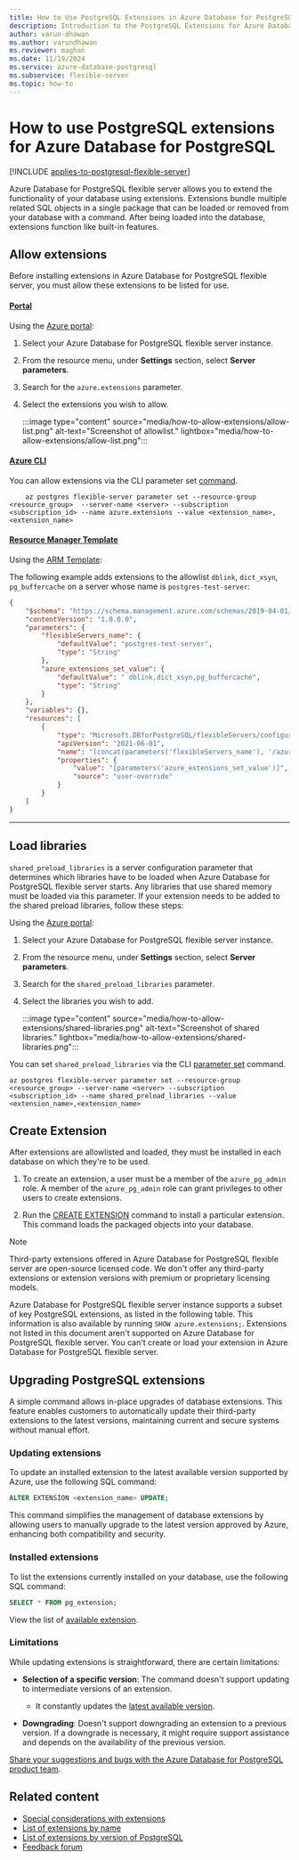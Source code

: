 ```yaml
---
title: How to Use PostgreSQL Extensions in Azure Database for PostgreSQL
description: Introduction to the PostgreSQL Extensions for Azure Database for PostgreSQL.
author: varun-dhawan
ms.author: varundhawan
ms.reviewer: maghan
ms.date: 11/19/2024
ms.service: azure-database-postgresql
ms.subservice: flexible-server
ms.topic: how-to
---
```


# How to use PostgreSQL extensions for Azure Database for PostgreSQL

[!INCLUDE [applies-to-postgresql-flexible-server](~/reusable-content/ce-skilling/azure/includes/postgresql/includes/applies-to-postgresql-flexible-server.md)]

Azure Database for PostgreSQL flexible server allows you to extend the functionality of your database using extensions. Extensions bundle multiple related SQL objects in a single package that can be loaded or removed from your database with a command. After being loaded into the database, extensions function like built-in features.

## Allow extensions

Before installing extensions in Azure Database for PostgreSQL flexible server, you must allow these extensions to be listed for use.

#### [Portal](#tab/portal)

Using the [Azure portal](https://portal.azure.com):

1. Select your Azure Database for PostgreSQL flexible server instance.
1. From the resource menu, under **Settings** section, select **Server parameters**.
1. Search for the `azure.extensions` parameter.
1. Select the extensions you wish to allow.

    :::image type="content" source="media/how-to-allow-extensions/allow-list.png" alt-text="Screenshot of allowlist." lightbox="media/how-to-allow-extensions/allow-list.png":::

#### [Azure CLI](#tab/cli)

You can allow extensions via the CLI parameter set [command](/cli/azure/postgres/flexible-server/parameter?view=azure-cli-latest&preserve-view=true).

```azurecli
    az postgres flexible-server parameter set --resource-group <resource_group>  --server-name <server> --subscription <subscription_id> --name azure.extensions --value <extension_name>,<extension_name>
```

#### [Resource Manager Template](#tab/azure-resource-manager)

Using the [ARM Template](/azure/azure-resource-manager/templates/):

The following example adds extensions to the allowlist `dblink`, `dict_xsyn`, `pg_buffercache` on a server whose name is `postgres-test-server`:

```json
{
    "$schema": "https://schema.management.azure.com/schemas/2019-04-01/deploymentTemplate.json#",
    "contentVersion": "1.0.0.0",
    "parameters": {
        "flexibleServers_name": {
            "defaultValue": "postgres-test-server",
            "type": "String"
        },
        "azure_extensions_set_value": {
            "defaultValue": " dblink,dict_xsyn,pg_buffercache",
            "type": "String"
        }
    },
    "variables": {},
    "resources": [
        {
            "type": "Microsoft.DBforPostgreSQL/flexibleServers/configurations",
            "apiVersion": "2021-06-01",
            "name": "[concat(parameters('flexibleServers_name'), '/azure.extensions')]",
            "properties": {
                "value": "[parameters('azure_extensions_set_value')]",
                "source": "user-override"
            }
        }
    ]
}
```

---

## Load libraries

`shared_preload_libraries` is a server configuration parameter that determines which libraries have to be loaded when Azure Database for PostgreSQL flexible server starts. Any libraries that use shared memory must be loaded via this parameter. If your extension needs to be added to the shared preload libraries, follow these steps:

Using the [Azure portal](https://portal.azure.com):

1. Select your Azure Database for PostgreSQL flexible server instance.
1. From the resource menu, under **Settings** section, select **Server parameters**.
1. Search for the `shared_preload_libraries` parameter.
1. Select the libraries you wish to add.

    :::image type="content" source="media/how-to-allow-extensions/shared-libraries.png" alt-text="Screenshot of shared libraries." lightbox="media/how-to-allow-extensions/shared-libraries.png":::

You can set `shared_preload_libraries` via the CLI [parameter set](/cli/azure/postgres/flexible-server/parameter?view=azure-cli-latest&preserve-view=true) command.

```azurecli
az postgres flexible-server parameter set --resource-group <resource_group> --server-name <server> --subscription <subscription_id> --name shared_preload_libraries --value <extension_name>,<extension_name>
```

## Create Extension

After extensions are allowlisted and loaded, they must be installed in each database on which they're to be used.

1. To create an extension, a user must be a member of the `azure_pg_admin` role. A member of the `azure_pg_admin` role can grant privileges to other users to create extensions.

1. Run the [CREATE EXTENSION](https://www.postgresql.org/docs/current/sql-createextension.html) command to install a particular extension. This command loads the packaged objects into your database.

> [!NOTE]  
> Third-party extensions offered in Azure Database for PostgreSQL flexible server are open-source licensed code. We don't offer any third-party extensions or extension versions with premium or proprietary licensing models.

Azure Database for PostgreSQL flexible server instance supports a subset of key PostgreSQL extensions, as listed in the following table. This information is also available by running `SHOW azure.extensions;`. Extensions not listed in this document aren't supported on Azure Database for PostgreSQL flexible server. You can't create or load your extension in Azure Database for PostgreSQL flexible server.

## Upgrading PostgreSQL extensions

A simple command allows in-place upgrades of database extensions. This feature enables customers to automatically update their third-party extensions to the latest versions, maintaining current and secure systems without manual effort.

### Updating extensions

To update an installed extension to the latest available version supported by Azure, use the following SQL command:

```sql
ALTER EXTENSION <extension_name> UPDATE;
```

This command simplifies the management of database extensions by allowing users to manually upgrade to the latest version approved by Azure, enhancing both compatibility and security.

### Installed extensions

To list the extensions currently installed on your database, use the following SQL command:

```sql
SELECT * FROM pg_extension;
```

View the list of [available extension](concepts-extensions-versions.md).

### Limitations

While updating extensions is straightforward, there are certain limitations:

- **Selection of a specific version**: The command doesn't support updating to intermediate versions of an extension.
    - It constantly updates the [latest available version](concepts-extensions-versions.md).

- **Downgrading**: Doesn't support downgrading an extension to a previous version. If a downgrade is necessary, it might require support assistance and depends on the availability of the previous version.

[Share your suggestions and bugs with the Azure Database for PostgreSQL product team](https://aka.ms/pgfeedback).

## Related content

- [Special considerations with extensions](concepts-extensions-considerations.md)
- [List of extensions by name](concepts-extensions-versions.md)
- [List of extensions by version of PostgreSQL](extensions-tables-by-engine.md)
- [Feedback forum](https://aka.ms/pgfeedback)

